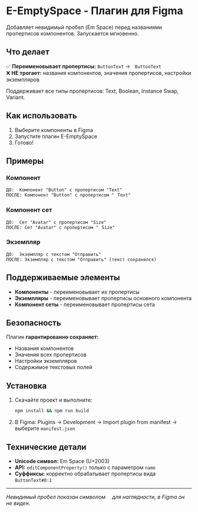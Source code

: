 # E-EmptySpace - Плагин для Figma

Добавляет невидимый пробел (Em Space) перед названиями пропертисов компонентов. Запускается мгновенно.

## Что делает

✅ **Переименовывает пропертисы:** `ButtonText` → `⠀ButtonText`  
❌ **НЕ трогает:** названия компонентов, значения пропертисов, настройки экземпляров

Поддерживает все типы пропертисов: Text, Boolean, Instance Swap, Variant.

## Как использовать

1. Выберите компоненты в Figma
2. Запустите плагин E-EmptySpace
3. Готово!

## Примеры

### Компонент
```
ДО:  Компонент "Button" с пропертисом "Text"
ПОСЛЕ: Компонент "Button" с пропертисом "⠀Text"
```

### Компонент сет
```
ДО:  Сет "Avatar" с пропертисом "Size"  
ПОСЛЕ: Сет "Avatar" с пропертисом "⠀Size"
```

### Экземпляр
```
ДО:  Экземпляр с текстом "Отправить"
ПОСЛЕ: Экземпляр с текстом "Отправить" (текст сохранился)
```

## Поддерживаемые элементы

- **Компоненты** - переименовывает их пропертисы
- **Экземпляры** - переименовывает пропертисы основного компонента
- **Компонент сеты** - переименовывает пропертисы сета

## Безопасность

Плагин **гарантированно сохраняет:**
- Названия компонентов
- Значения всех пропертисов
- Настройки экземпляров
- Содержимое текстовых полей

## Установка

1. Скачайте проект и выполните:
   ```bash
   npm install && npm run build
   ```

2. В Figma: Plugins → Development → Import plugin from manifest → выберите `manifest.json`

## Технические детали

- **Unicode символ:** Em Space (U+2003)
- **API:** `editComponentProperty()` только с параметром `name`
- **Суффиксы:** корректно обрабатывает пропертисы вида `ButtonText#0:1`

---

*Невидимый пробел показан символом ⠀ для наглядности, в Figma он не виден.*
